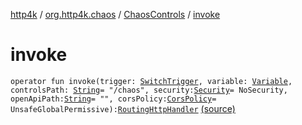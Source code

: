 [http4k](../../index.md) / [org.http4k.chaos](../index.md) / [ChaosControls](index.md) / [invoke](./invoke.md)

# invoke

`operator fun invoke(trigger: `[`SwitchTrigger`](../-switch-trigger/index.md)`, variable: `[`Variable`](../-chaos-stages/-variable/index.md)`, controlsPath: `[`String`](https://kotlinlang.org/api/latest/jvm/stdlib/kotlin/-string/index.html)` = "/chaos", security: `[`Security`](../../org.http4k.contract/-security/index.md)` = NoSecurity, openApiPath: `[`String`](https://kotlinlang.org/api/latest/jvm/stdlib/kotlin/-string/index.html)` = "", corsPolicy: `[`CorsPolicy`](../../org.http4k.filter/-cors-policy/index.md)` = UnsafeGlobalPermissive): `[`RoutingHttpHandler`](../../org.http4k.routing/-routing-http-handler/index.md) [(source)](https://github.com/http4k/http4k/blob/master/http4k-testing-chaos/src/main/kotlin/org/http4k/chaos/ChaosControls.kt#L50)